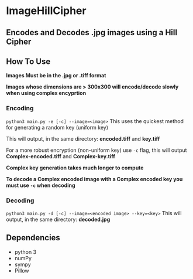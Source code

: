 # ImageHillCipher
## Encodes and Decodes .jpg images using a Hill Cipher

## How To Use
**Images Must be in the .jpg or .tiff format**

**Images whose dimensions are > 300x300 will encode/decode slowly when using complex encyprtion**

### Encoding
`python3 main.py -e [-c] --image=<image>`
This uses the quickest method for generating a random key (uniform key)

This will output, in the same directory: **encoded.tiff** and **key.tiff**

For a more robust encryption (non-uniform key) use `-c` flag, this will output **Complex-encoded.tiff** and **Complex-key.tiff**  

**Complex key generation takes much longer to compute**

**To decode a Complex encoded image with a Complex encoded key you must use `-c` when decoding**



### Decoding

`python3 main.py -d [-c] --image=<encoded image> --key=<key>`
This will output, in the same directory: **decoded.jpg**

## Dependencies
- python 3
- numPy
- sympy
- Pillow
